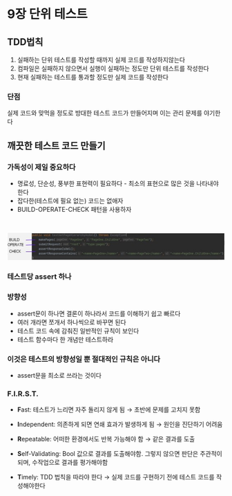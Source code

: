 # 9장 단위 테스트
## TDD법칙
1. 실패하는 단위 테스트를 작성할 때까지 실제 코드를 작성하지않는다
2. 컴파일은 실패하지 않으면서 실행이 실패하는 정도만 단위 테스트를 작성한다
3. 현재 실패하는 테스트를 통과할 정도만 실제 코드를 작성한다

### 단점
실제 코드와 맞먹을 정도로 방대한 테스트 코드가 만들어지며 이는 관리 문제를 야기한다

## 깨끗한 테스트 코드 만들기
### 가독성이 제일 중요하다
- 명료성, 단순성, 풍부한 표현력이 필요하다 - 최소의 표현으로 많은 것을 나타내야 한다
- 잡다한(테스트에 필요 없는) 코드는 없애자
- BUILD-OPERATE-CHECK 패턴을 사용하자
<br>

![image](/images/chapter7%2C8%2C9/7%EC%9E%A5.%20%EC%98%88%EC%8B%9C%EC%BD%94%EB%93%9C%203.jpg)

### 테스트당 assert 하나
### 방향성
- assert문이 하나면 결론이 하나라서 코드를 이해하기 쉽고 빠르다
- 여러 개라면 쪼개서 하나씩으로 바꾸면 된다
- 테스트 코드 속에 감춰진 일반적인 규칙이 보인다
- 테스트 함수마다 한 개념만 테스트하라

### 이것은 테스트의 방향성일 뿐 절대적인 규칙은 아니다
- assert문을 최소로 쓰라는 것이다

### F.I.R.S.T.
- **F**ast: 테스트가 느리면 자주 돌리지 않게 됨 → 초반에 문제를 고치지 못함

- **I**ndependent: 의존하게 되면 연쇄 효과가 발생하게 됨 → 원인을 진단하기 어려움

- **R**epeatable: 어떠한 환경에서도 반복 가능해야 함 → 같은 결과를 도출

- **S**elf-Validating: Bool 값으로 결과를 도출해야함. 그렇지 않으면 판단은 주관적이 되며, 수작업으로 결과를 평가해야함

- **T**imely: TDD 법칙을 따라야 한다 → 실제 코드를 구현하기 전에 테스트 코드를 작성해야한다